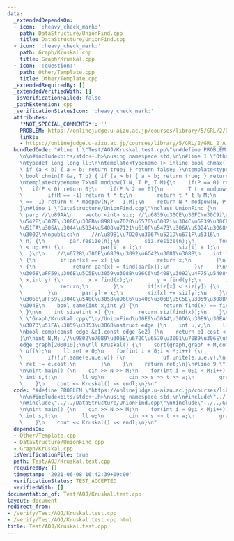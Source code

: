 ```yaml
---
data:
  _extendedDependsOn:
  - icon: ':heavy_check_mark:'
    path: DataStructure/UnionFind.cpp
    title: DataStructure/UnionFind.cpp
  - icon: ':heavy_check_mark:'
    path: Graph/Kruskal.cpp
    title: Graph/Kruskal.cpp
  - icon: ':question:'
    path: Other/Template.cpp
    title: Other/Template.cpp
  _extendedRequiredBy: []
  _extendedVerifiedWith: []
  _isVerificationFailed: false
  _pathExtension: cpp
  _verificationStatusIcon: ':heavy_check_mark:'
  attributes:
    '*NOT_SPECIAL_COMMENTS*': ''
    PROBLEM: https://onlinejudge.u-aizu.ac.jp/courses/library/5/GRL/2/GRL_2_A
    links:
    - https://onlinejudge.u-aizu.ac.jp/courses/library/5/GRL/2/GRL_2_A
  bundledCode: "#line 1 \"Test/AOJ/Kruskal.test.cpp\"\n#define PROBLEM \"https://onlinejudge.u-aizu.ac.jp/courses/library/5/GRL/2/GRL_2_A\"\
    \n\n#include<bits/stdc++.h>\nusing namespace std;\n\n#line 1 \"Other/Template.cpp\"\
    \ntypedef long long ll;\n\ntemplate<typename T> inline bool chmax(T &a, T b) {\
    \ if (a < b) { a = b; return true; } return false; }\ntemplate<typename T> inline\
    \ bool chmin(T &a, T b) { if (a > b) { a = b; return true; } return false; }\n\
    \ntemplate<typename T>\nT modpow(T N, T P, T M){\n    if(P == 0) return 1;\n \
    \   if(P < 0) return 0;\n    if(P % 2 == 0){\n        T t = modpow(N, P/2, M);\n\
    \        if(M == -1) return t * t;\n        return t * t % M;\n    }\n    if(M\
    \ == -1) return N * modpow(N,P - 1,M);\n    return N * modpow(N, P-1, M) % M;\n\
    }\n#line 1 \"DataStructure/UnionFind.cpp\"\nclass UnionFind {\n    vector<int>\
    \ par; //\u89AA\n    vector<int> siz; //\u6839\u30CE\u30FC\u30C9i\u306E\u6728\u306B\
    \u542B\u307E\u308C\u308B\u8981\u7D20\u6570\u3002i\u304C\u6839\u30CE\u30FC\u30C9\
    \u51FA\u306A\u3044\u5834\u5408\u7121\u610F\u5473\u306A\u5024\u3068\u306A\u308B\
    \u3002\n\npublic:\n    //n\u8981\u7D20\u3067\u521D\u671F\u5316\n    UnionFind(int\
    \ n) {\n        par.resize(n);\n        siz.resize(n);\n        for(int i = 0;i\
    \ < n;i++) {\n            par[i] = i;\n            siz[i] = 1;\n        }\n  \
    \  }\n\n    //\u6728\u306E\u6839\u3092\u6C42\u3081\u308B\n    int find(int x)\
    \ {\n        if(par[x] == x) {\n            return x;\n        }\n        else\
    \ {\n            return par[x] = find(par[x]);\n        }\n    }\n\n    //\uFF58\
    \u3068\uFF59\u306E\u5C5E\u3059\u308B\u96C6\u5408\u3092\u4F75\u5408\n    void unite(int\
    \ x,int y) {\n        x = find(x);\n        y = find(y);\n        if(x == y) {\n\
    \            return;\n        }\n        if(siz[x] < siz[y]) {\n            swap(x,y);\n\
    \        }\n        par[y] = x;\n        siz[x] += siz[y];\n    }\n\n    //\uFF58\
    \u3068\uFF59\u304C\u540C\u3058\u96C6\u5408\u306B\u5C5E\u3059\u308B\u304B\u5426\
    \u304B\n    bool same(int x,int y) {\n        return find(x) == find(y);\n   \
    \ }\n\n    int size(int x) {\n        return siz[find(x)];\n    }\n};\n#line 1\
    \ \"Graph/Kruskal.cpp\"\n//UnionFind\u30E9\u30A4\u30D6\u30E9\u30EA\u3092\u547C\
    \u3073\u51FA\u3059\u3053\u3068\nstruct edge {\n    int u,v;\n    ll cost;\n};\n\
    \nbool comp(const edge &e1,const edge &e2) {\n    return e1.cost < e2.cost;\n\
    }\n\nint N,M; //\u9802\u70B9\u306E\u672C\u6570\u3001\u70B9\u306E\u500B\u6570\n\
    edge graph[200010];\n\nll Kruskal() {\n    sort(graph,graph + M,comp);\n    UnionFind\
    \ uf(N);\n    ll ret = 0;\n    for(int i = 0;i < M;i++) {\n        edge e = graph[i];\n\
    \        if(!uf.same(e.u,e.v)) {\n            uf.unite(e.u,e.v);\n           \
    \ ret += e.cost;\n        }\n    }\n    return ret;\n}\n#line 9 \"Test/AOJ/Kruskal.test.cpp\"\
    \n\nint main() {\n    cin >> N >> M;\n    for(int i = 0;i < M;i++) {\n       \
    \ int s,t;\n        ll w;\n        cin >> s >> t >> w;\n        graph[i] = edge{s,t,w};\n\
    \    }\n    cout << Kruskal() << endl;\n}\n"
  code: "#define PROBLEM \"https://onlinejudge.u-aizu.ac.jp/courses/library/5/GRL/2/GRL_2_A\"\
    \n\n#include<bits/stdc++.h>\nusing namespace std;\n\n#include\"../../Other/Template.cpp\"\
    \n#include\"../../DataStructure/UnionFind.cpp\"\n#include\"../../Graph/Kruskal.cpp\"\
    \n\nint main() {\n    cin >> N >> M;\n    for(int i = 0;i < M;i++) {\n       \
    \ int s,t;\n        ll w;\n        cin >> s >> t >> w;\n        graph[i] = edge{s,t,w};\n\
    \    }\n    cout << Kruskal() << endl;\n}\n"
  dependsOn:
  - Other/Template.cpp
  - DataStructure/UnionFind.cpp
  - Graph/Kruskal.cpp
  isVerificationFile: true
  path: Test/AOJ/Kruskal.test.cpp
  requiredBy: []
  timestamp: '2021-06-08 16:42:39+09:00'
  verificationStatus: TEST_ACCEPTED
  verifiedWith: []
documentation_of: Test/AOJ/Kruskal.test.cpp
layout: document
redirect_from:
- /verify/Test/AOJ/Kruskal.test.cpp
- /verify/Test/AOJ/Kruskal.test.cpp.html
title: Test/AOJ/Kruskal.test.cpp
---
```

